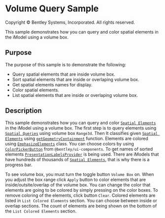 # Volume Query Sample

Copyright © Bentley Systems, Incorporated. All rights reserved.

This sample demonstrates how you can query and color spatial elements in the iModel using a volume box.

## Purpose

The purpose of this sample is to demonstrate the following:

* Query spatial elements that are inside volume box.
* Sort spatial elements that are inside or overlaping volume box.
* Get spatial elements names for display.
* Color spatial elements.
* List spatial elements that are inside or overlaping volume box.

## Description

This sample demonstrates how you can query and color [`Spatial Elements`](https://www.itwinjs.org/v2/reference/imodeljs-backend/elements/spatialelement/) in the iModel using a volume box. The first step is to query elements using [`Spatial Queries`](https://www.itwinjs.org/v2/learning/spatialqueries/) using volume box `Range3d`. Then It classifies given [`Spatial Elements`](https://www.itwinjs.org/v2/reference/imodeljs-backend/elements/spatialelement/) using [`getGeometryContainment`](https://www.itwinjs.org/v2/reference/imodeljs-backend/imodels/imodeldb/getgeometrycontainment/) function. Elements are colored using [`EmphasizeElements`](https://www.itwinjs.org/v2/reference/imodeljs-frontend/rendering/emphasizeelements/) class. You can choose colors by using [`ColorPickerButton`](https://www.itwinjs.org/v2/reference/ui-components/color/colorpickerbutton/) from `@bentley/ui-components`. To get names of sorted elements [`PresentationLabelsProvider`](https://www.itwinjs.org/v2/reference/presentation-components/displaylabels/presentationlabelsprovider/) is being used. There are iModels that have hundreds of thousands of [`Spatial Elements`](https://www.itwinjs.org/v2/reference/imodeljs-backend/elements/spatialelement/), that is why there is a progress bar. 

To see volume box, you must turn the toggle button `Volume Box` on. When you adjust the box range click `Apply` button to color elements that are inside/outsite/overlap of the volume box. You can change the color that elements are going to be colored by simply pressing on the color boxes. To remove coloring of the elements, click button `Clear`. Colored elements are listed in `List Colored Elements` section. You can choose between inside or overlap sections. The count of elements are being shown on the bottom of the `List Colored Elements` section.
